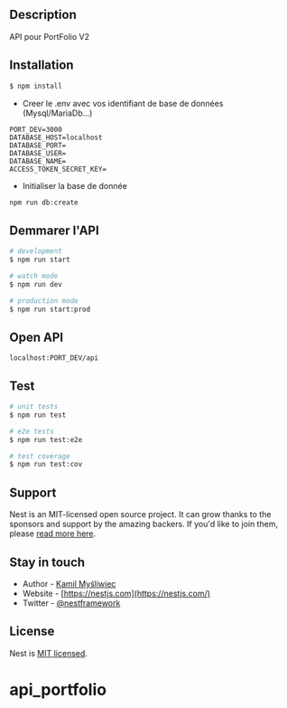 
## Description

API pour PortFolio V2

## Installation

```bash
$ npm install
```
* Creer le .env avec vos identifiant de base de données (Mysql/MariaDb...)
```
PORT_DEV=3000
DATABASE_HOST=localhost
DATABASE_PORT=
DATABASE_USER=
DATABASE_NAME=
ACCESS_TOKEN_SECRET_KEY=
```
* Initialiser la base de donnée
```bash
npm run db:create
```
## Demmarer l'API

```bash
# development
$ npm run start

# watch mode
$ npm run dev

# production mode
$ npm run start:prod
```
## Open API
```
localhost:PORT_DEV/api
```
## Test

```bash
# unit tests
$ npm run test

# e2e tests
$ npm run test:e2e

# test coverage
$ npm run test:cov
```

## Support

Nest is an MIT-licensed open source project. It can grow thanks to the sponsors and support by the amazing backers. If you'd like to join them, please [read more here](https://docs.nestjs.com/support).

## Stay in touch

- Author - [Kamil Myśliwiec](https://kamilmysliwiec.com)
- Website - [https://nestjs.com](https://nestjs.com/)
- Twitter - [@nestframework](https://twitter.com/nestframework)

## License

Nest is [MIT licensed](LICENSE).
# api_portfolio

